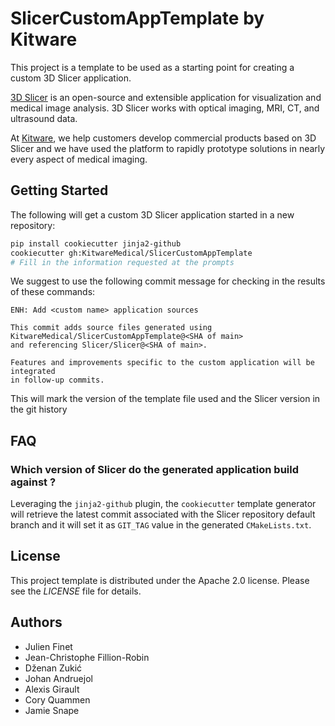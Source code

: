 # SlicerCustomAppTemplate by Kitware

This project is a template to be used as a starting point for creating a custom 3D Slicer application.

[3D Slicer](https://slicer.org) is an open-source and extensible application for visualization and medical image
analysis. 3D Slicer works with optical imaging, MRI, CT, and ultrasound data.

At [Kitware](https://www.kitware.com), we help customers develop commercial products based on 3D Slicer and we have used the platform to rapidly prototype solutions in nearly every aspect of medical imaging.

## Getting Started

The following will get a custom 3D Slicer application started in a new repository:

```bash
pip install cookiecutter jinja2-github
cookiecutter gh:KitwareMedical/SlicerCustomAppTemplate
# Fill in the information requested at the prompts
```

We suggest to use the following commit message for checking in the results of these commands:

```
ENH: Add <custom name> application sources

This commit adds source files generated using KitwareMedical/SlicerCustomAppTemplate@<SHA of main>
and referencing Slicer/Slicer@<SHA of main>.

Features and improvements specific to the custom application will be integrated
in follow-up commits.
```

This will mark the version of the template file used and the Slicer version in the git history

## FAQ

### Which version of Slicer do the generated application build against ?

Leveraging the ``jinja2-github`` plugin, the ``cookiecutter`` template generator will retrieve the latest commit associated with the Slicer repository default branch and it will set it as ``GIT_TAG`` value in the generated ``CMakeLists.txt``.



## License

This project template is distributed under the Apache 2.0 license. Please see
the *LICENSE* file for details.

## Authors

* Julien Finet
* Jean-Christophe Fillion-Robin
* Dženan Zukić
* Johan Andruejol
* Alexis Girault
* Cory Quammen
* Jamie Snape
